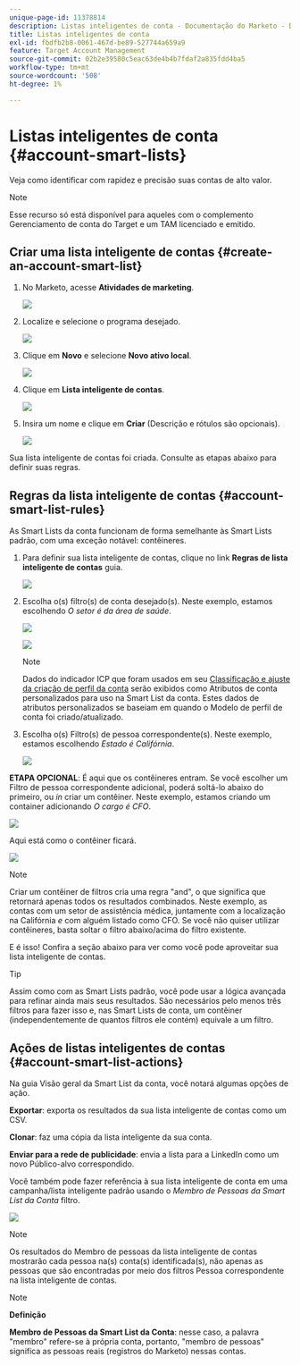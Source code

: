 ```yaml
---
unique-page-id: 11378814
description: Listas inteligentes de conta - Documentação do Marketo - Documentação do produto
title: Listas inteligentes de conta
exl-id: fbdfb2b8-0061-467d-be89-527744a659a9
feature: Target Account Management
source-git-commit: 02b2e39580c5eac63de4b4b7fdaf2a835fdd4ba5
workflow-type: tm+mt
source-wordcount: '508'
ht-degree: 1%

---
```


# Listas inteligentes de conta {#account-smart-lists}

Veja como identificar com rapidez e precisão suas contas de alto valor.

>[!NOTE]
>
>Esse recurso só está disponível para aqueles com o complemento Gerenciamento de conta do Target e um TAM licenciado e emitido.

## Criar uma lista inteligente de contas {#create-an-account-smart-list}

1. No Marketo, acesse **Atividades de marketing**.

   ![](assets/account-smart-lists-1.png)

1. Localize e selecione o programa desejado.

   ![](assets/account-smart-lists-2.png)

1. Clique em **Novo** e selecione **Novo ativo local**.

   ![](assets/account-smart-lists-3.png)

1. Clique em **Lista inteligente de contas**.

   ![](assets/account-smart-lists-4.png)

1. Insira um nome e clique em **Criar** (Descrição e rótulos são opcionais).

   ![](assets/account-smart-lists-5.png)

Sua lista inteligente de contas foi criada. Consulte as etapas abaixo para definir suas regras.

## Regras da lista inteligente de contas {#account-smart-list-rules}

As Smart Lists da conta funcionam de forma semelhante às Smart Lists padrão, com uma exceção notável: contêineres.

1. Para definir sua lista inteligente de contas, clique no link **Regras de lista inteligente de contas** guia.

   ![](assets/account-smart-lists-6.png)

1. Escolha o(s) filtro(s) de conta desejado(s). Neste exemplo, estamos escolhendo _O setor é da área de saúde_.

   ![](assets/account-smart-lists-7.png)

   ![](assets/account-smart-lists-8.png)

   >[!NOTE]
   >
   >Dados do indicador ICP que foram usados em seu [Classificação e ajuste da criação de perfil da conta](/help/marketo/product-docs/target-account-management/account-profiling/account-profiling-ranking-and-tuning.md) serão exibidos como Atributos de conta personalizados para uso na Smart List da conta. Estes dados de atributos personalizados se baseiam em quando o Modelo de perfil de conta foi criado/atualizado.

1. Escolha o(s) Filtro(s) de pessoa correspondente(s). Neste exemplo, estamos escolhendo _Estado é Califórnia_.

   ![](assets/account-smart-lists-9.png)

**ETAPA OPCIONAL**: É aqui que os contêineres entram. Se você escolher um Filtro de pessoa correspondente adicional, poderá soltá-lo abaixo do primeiro, ou _in_ criar um contêiner. Neste exemplo, estamos criando um container adicionando _O cargo é CFO_.

![](assets/account-smart-lists-10.png)

Aqui está como o contêiner ficará.

![](assets/account-smart-lists-11.png)

>[!NOTE]
>
>Criar um contêiner de filtros cria uma regra &quot;and&quot;, o que significa que retornará apenas todos os resultados combinados. Neste exemplo, as contas com um setor de assistência médica, juntamente com a localização na Califórnia _e_ com alguém listado como CFO. Se você não quiser utilizar contêineres, basta soltar o filtro abaixo/acima do filtro existente.

E é isso! Confira a seção abaixo para ver como você pode aproveitar sua lista inteligente de contas.

>[!TIP]
>
>Assim como com as Smart Lists padrão, você pode usar a lógica avançada para refinar ainda mais seus resultados. São necessários pelo menos três filtros para fazer isso e, nas Smart Lists de conta, um contêiner (independentemente de quantos filtros ele contém) equivale a um filtro.

## Ações de listas inteligentes de contas {#account-smart-list-actions}

Na guia Visão geral da Smart List da conta, você notará algumas opções de ação.

**Exportar**: exporta os resultados da sua lista inteligente de contas como um CSV.

**Clonar**: faz uma cópia da lista inteligente da sua conta.

**Enviar para a rede de publicidade**: envia a lista para a LinkedIn como um novo Público-alvo correspondido.

Você também pode fazer referência à sua lista inteligente de conta em uma campanha/lista inteligente padrão usando o _Membro de Pessoas da Smart List da Conta_ filtro.

![](assets/account-smart-lists-12.png)

>[!NOTE]
>
>Os resultados do Membro de pessoas da lista inteligente de contas mostrarão cada pessoa na(s) conta(s) identificada(s), não apenas as pessoas que são encontradas por meio dos filtros Pessoa correspondente na lista inteligente de contas.

>[!NOTE]
>
>**Definição**
>
>**Membro de Pessoas da Smart List da Conta**: nesse caso, a palavra &quot;membro&quot; refere-se à própria conta, portanto, &quot;membro de pessoas&quot; significa as pessoas reais (registros do Marketo) nessas contas.
